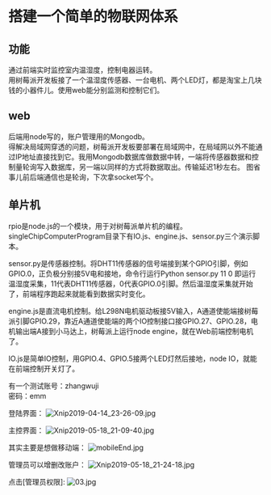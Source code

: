 # 搭建一个简单的物联网体系
## 功能
通过前端实时监控室内温湿度，控制电器运转。       
用树莓派开发板接了一个温湿度传感器、一台电机、两个LED灯，都是淘宝上几块钱的小器件儿。使用web能分别监测和控制它们。
## web
后端用node写的，账户管理用的Mongodb。    
得解决局域网穿透的问题，树莓派开发板要部署在局域网中，在局域网以外不能通过IP地址直接找到它。我用Mongodb数据库做数据中转，一端将传感器数据和控制量轮询写入数据库，另一端以同样的方式将数据取出。传输延迟1秒左右。
图省事儿前后端通信也是轮询，下次拿socket写个。
## 单片机
rpio是node.js的一个模块，用于对树莓派单片机的编程。singleChipComputerProgram目录下有IO.js、engine.js、sensor.py三个演示脚本。  

sensor.py是传感器控制。将DHT11传感器的信号端接到某个GPIO引脚，例如GPIO.0，正负极分别接5V电和接地，命令行运行Python sensor.py 11 0 即运行温湿度采集，11代表DHT11传感器，0代表GPIO.0引脚。然后温湿度采集就开始了，前端程序跑起来就能看到数据实时变化。        

engine.js是直流电机控制。给L298N电机驱动板接5V输入，A通道使能端接树莓派引脚GPIO.29，靠近A通道使能端的两个IO控制接口接GPIO.27、GPIO.28，电机输出端A接到小马达上，树莓派上运行node engine，就在Web前端控制电机了。         

IO.js是简单IO控制，用GPIO.4、GPIO.5接两个LED灯然后接地，node IO，就能在前端控制开关灯了。

有一个测试账号：zhangwuji   
密码：emm     


登陆界面：
![Xnip2019-04-14_23-26-09.jpg](https://i.loli.net/2019/05/04/5ccd94418be6c.jpg)


主控界面：
![Xnip2019-05-18_21-09-40.jpg](https://i.loli.net/2019/05/18/5ce0047aa759281728.jpg)

其实主要是想做移动端：
![mobileEnd.jpg](https://i.loli.net/2019/06/01/5cf2147046f5c96067.jpg)

管理员可以增删改账户：
![Xnip2019-05-18_21-24-18.jpg](https://i.loli.net/2019/05/18/5ce007b0b4bb634151.jpg)


点击[管理员权限]:
![03.jpg](https://i.loli.net/2019/05/04/5ccd944169b79.jpg)
